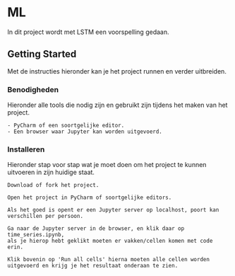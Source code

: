 # ML
In dit project wordt met LSTM een voorspelling gedaan.
## Getting Started
Met de instructies hieronder kan je het project runnen en verder uitbreiden.
### Benodigheden
Hieronder alle tools die nodig zijn en gebruikt zijn tijdens het maken van het project.
```
- PyCharm of een soortgelijke editor.
- Een browser waar Jupyter kan worden uitgevoerd.
```
### Installeren
Hieronder stap voor stap wat je moet doen om het project te kunnen uitvoeren in zijn huidige staat.
```
Download of fork het project.
```
```
Open het project in PyCharm of soortgelijke editors.
```
```
Als het goed is opent er een Jupyter server op localhost, poort kan verschillen per persoon.
```
```
Ga naar de Jupyter server in de browser, en klik daar op time_series.ipynb, 
als je hierop hebt geklikt moeten er vakken/cellen komen met code erin.
```
```
Klik bovenin op 'Run all cells' hierna moeten alle cellen worden uitgevoerd en krijg je het resultaat onderaan te zien.
```
